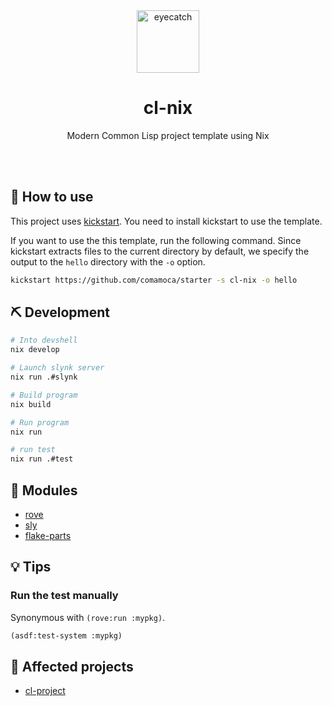 <div align="center">

<img src="https://emoji2svg.deno.dev/api/🦊" alt="eyecatch" height="100">

# cl-nix

Modern Common Lisp project template using Nix

<br>
<br>


</div>

<div align="center">

</div>

## 🚀 How to use

This project uses [kickstart](https://github.com/Keats/kickstart).
You need to install kickstart to use the template.

If you want to use the this template, run the following command.
Since kickstart extracts files to the current directory by default, we specify the output to the `hello` directory with the `-o` option.

```sh
kickstart https://github.com/comamoca/starter -s cl-nix -o hello
```

## ⛏️   Development

```sh
# Into devshell
nix develop

# Launch slynk server
nix run .#slynk

# Build program
nix build

# Run program
nix run

# run test
nix run .#test
```
## 🧩 Modules

- [rove](https://github.com/fukamachi/rove)
- [sly](https://github.com/joaotavora/sly)
- [flake-parts](https://flake.parts)

## 💡 Tips

### Run the test manually
Synonymous with `(rove:run :mypkg)`.

```lisp 
(asdf:test-system :mypkg)
```

## 👏 Affected projects

- [cl-project](https://github.com/fukamachi/cl-project)

